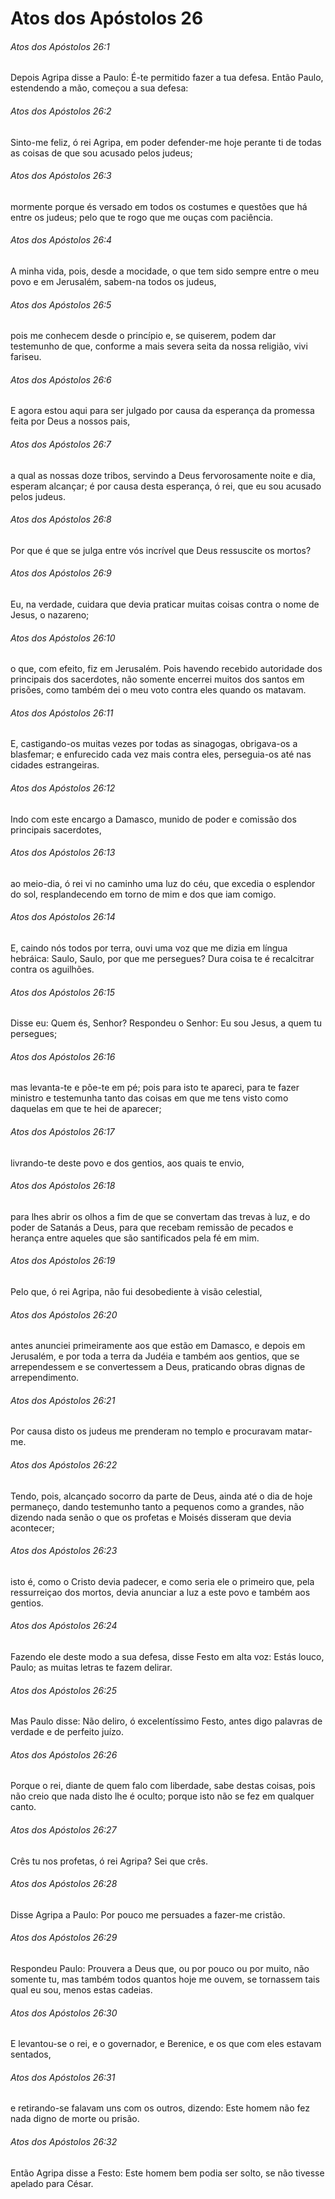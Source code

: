 # Atos dos Apóstolos 26

###### Atos dos Apóstolos 26:1

Depois Agripa disse a Paulo: É-te permitido fazer a tua defesa. Então Paulo, estendendo a mão, começou a sua defesa:

###### Atos dos Apóstolos 26:2

Sinto-me feliz, ó rei Agripa, em poder defender-me hoje perante ti de todas as coisas de que sou acusado pelos judeus;

###### Atos dos Apóstolos 26:3

mormente porque és versado em todos os costumes e questões que há entre os judeus; pelo que te rogo que me ouças com paciência.

###### Atos dos Apóstolos 26:4

A minha vida, pois, desde a mocidade, o que tem sido sempre entre o meu povo e em Jerusalém, sabem-na todos os judeus,

###### Atos dos Apóstolos 26:5

pois me conhecem desde o princípio e, se quiserem, podem dar testemunho de que, conforme a mais severa seita da nossa religião, vivi fariseu.

###### Atos dos Apóstolos 26:6

E agora estou aqui para ser julgado por causa da esperança da promessa feita por Deus a nossos pais,

###### Atos dos Apóstolos 26:7

a qual as nossas doze tribos, servindo a Deus fervorosamente noite e dia, esperam alcançar; é por causa desta esperança, ó rei, que eu sou acusado pelos judeus.

###### Atos dos Apóstolos 26:8

Por que é que se julga entre vós incrível que Deus ressuscite os mortos?

###### Atos dos Apóstolos 26:9

Eu, na verdade, cuidara que devia praticar muitas coisas contra o nome de Jesus, o nazareno;

###### Atos dos Apóstolos 26:10

o que, com efeito, fiz em Jerusalém. Pois havendo recebido autoridade dos principais dos sacerdotes, não somente encerrei muitos dos santos em prisões, como também dei o meu voto contra eles quando os matavam.

###### Atos dos Apóstolos 26:11

E, castigando-os muitas vezes por todas as sinagogas, obrigava-os a blasfemar; e enfurecido cada vez mais contra eles, perseguia-os até nas cidades estrangeiras.

###### Atos dos Apóstolos 26:12

Indo com este encargo a Damasco, munido de poder e comissão dos principais sacerdotes,

###### Atos dos Apóstolos 26:13

ao meio-dia, ó rei vi no caminho uma luz do céu, que excedia o esplendor do sol, resplandecendo em torno de mim e dos que iam comigo.

###### Atos dos Apóstolos 26:14

E, caindo nós todos por terra, ouvi uma voz que me dizia em língua hebráica: Saulo, Saulo, por que me persegues? Dura coisa te é recalcitrar contra os aguilhões.

###### Atos dos Apóstolos 26:15

Disse eu: Quem és, Senhor? Respondeu o Senhor: Eu sou Jesus, a quem tu persegues;

###### Atos dos Apóstolos 26:16

mas levanta-te e põe-te em pé; pois para isto te apareci, para te fazer ministro e testemunha tanto das coisas em que me tens visto como daquelas em que te hei de aparecer;

###### Atos dos Apóstolos 26:17

livrando-te deste povo e dos gentios, aos quais te envio,

###### Atos dos Apóstolos 26:18

para lhes abrir os olhos a fim de que se convertam das trevas à luz, e do poder de Satanás a Deus, para que recebam remissão de pecados e herança entre aqueles que são santificados pela fé em mim.

###### Atos dos Apóstolos 26:19

Pelo que, ó rei Agripa, não fui desobediente à visão celestial,

###### Atos dos Apóstolos 26:20

antes anunciei primeiramente aos que estão em Damasco, e depois em Jerusalém, e por toda a terra da Judéia e também aos gentios, que se arrependessem e se convertessem a Deus, praticando obras dignas de arrependimento.

###### Atos dos Apóstolos 26:21

Por causa disto os judeus me prenderam no templo e procuravam matar-me.

###### Atos dos Apóstolos 26:22

Tendo, pois, alcançado socorro da parte de Deus, ainda até o dia de hoje permaneço, dando testemunho tanto a pequenos como a grandes, não dizendo nada senão o que os profetas e Moisés disseram que devia acontecer;

###### Atos dos Apóstolos 26:23

isto é, como o Cristo devia padecer, e como seria ele o primeiro que, pela ressurreiçao dos mortos, devia anunciar a luz a este povo e também aos gentios.

###### Atos dos Apóstolos 26:24

Fazendo ele deste modo a sua defesa, disse Festo em alta voz: Estás louco, Paulo; as muitas letras te fazem delirar.

###### Atos dos Apóstolos 26:25

Mas Paulo disse: Não deliro, ó excelentíssimo Festo, antes digo palavras de verdade e de perfeito juízo.

###### Atos dos Apóstolos 26:26

Porque o rei, diante de quem falo com liberdade, sabe destas coisas, pois não creio que nada disto lhe é oculto; porque isto não se fez em qualquer canto.

###### Atos dos Apóstolos 26:27

Crês tu nos profetas, ó rei Agripa? Sei que crês.

###### Atos dos Apóstolos 26:28

Disse Agripa a Paulo: Por pouco me persuades a fazer-me cristão.

###### Atos dos Apóstolos 26:29

Respondeu Paulo: Prouvera a Deus que, ou por pouco ou por muito, não somente tu, mas também todos quantos hoje me ouvem, se tornassem tais qual eu sou, menos estas cadeias.

###### Atos dos Apóstolos 26:30

E levantou-se o rei, e o governador, e Berenice, e os que com eles estavam sentados,

###### Atos dos Apóstolos 26:31

e retirando-se falavam uns com os outros, dizendo: Este homem não fez nada digno de morte ou prisão.

###### Atos dos Apóstolos 26:32

Então Agripa disse a Festo: Este homem bem podia ser solto, se não tivesse apelado para César.

